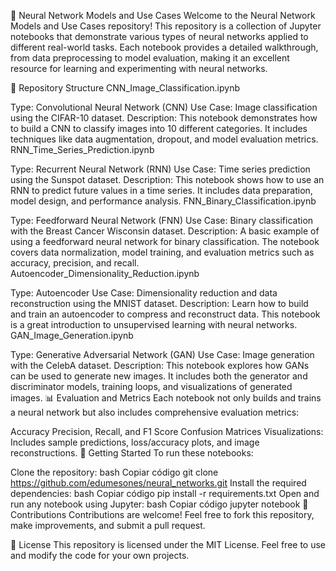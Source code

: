 🧠 Neural Network Models and Use Cases
Welcome to the Neural Network Models and Use Cases repository! This repository is a collection of Jupyter notebooks that demonstrate various types of neural networks applied to different real-world tasks. Each notebook provides a detailed walkthrough, from data preprocessing to model evaluation, making it an excellent resource for learning and experimenting with neural networks.

📂 Repository Structure
CNN_Image_Classification.ipynb

Type: Convolutional Neural Network (CNN)
Use Case: Image classification using the CIFAR-10 dataset.
Description: This notebook demonstrates how to build a CNN to classify images into 10 different categories. It includes techniques like data augmentation, dropout, and model evaluation metrics.
RNN_Time_Series_Prediction.ipynb

Type: Recurrent Neural Network (RNN)
Use Case: Time series prediction using the Sunspot dataset.
Description: This notebook shows how to use an RNN to predict future values in a time series. It includes data preparation, model design, and performance analysis.
FNN_Binary_Classification.ipynb

Type: Feedforward Neural Network (FNN)
Use Case: Binary classification with the Breast Cancer Wisconsin dataset.
Description: A basic example of using a feedforward neural network for binary classification. The notebook covers data normalization, model training, and evaluation metrics such as accuracy, precision, and recall.
Autoencoder_Dimensionality_Reduction.ipynb

Type: Autoencoder
Use Case: Dimensionality reduction and data reconstruction using the MNIST dataset.
Description: Learn how to build and train an autoencoder to compress and reconstruct data. This notebook is a great introduction to unsupervised learning with neural networks.
GAN_Image_Generation.ipynb

Type: Generative Adversarial Network (GAN)
Use Case: Image generation with the CelebA dataset.
Description: This notebook explores how GANs can be used to generate new images. It includes both the generator and discriminator models, training loops, and visualizations of generated images.
📊 Evaluation and Metrics
Each notebook not only builds and trains a neural network but also includes comprehensive evaluation metrics:

Accuracy
Precision, Recall, and F1 Score
Confusion Matrices
Visualizations: Includes sample predictions, loss/accuracy plots, and image reconstructions.
🚀 Getting Started
To run these notebooks:

Clone the repository:
bash
Copiar código
git clone https://github.com/edumesones/neural_networks.git
Install the required dependencies:
bash
Copiar código
pip install -r requirements.txt
Open and run any notebook using Jupyter:
bash
Copiar código
jupyter notebook
📝 Contributions
Contributions are welcome! Feel free to fork this repository, make improvements, and submit a pull request.

📜 License
This repository is licensed under the MIT License. Feel free to use and modify the code for your own projects.